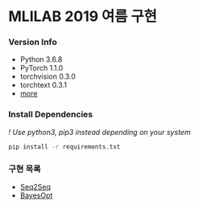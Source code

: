 # MLILAB 2019 여름 구현

### Version Info
- Python 3.6.8
- PyTorch 1.1.0
- torchvision 0.3.0
- torchtext 0.3.1
- [more](requirements.txt)

### Install Dependencies
*! Use python3, pip3 instead depending on your system*
```bash
pip install -r requirements.txt
```

### 구현 목록
- [Seq2Seq](seq2seq)
- [BayesOpt](bayesopt)
